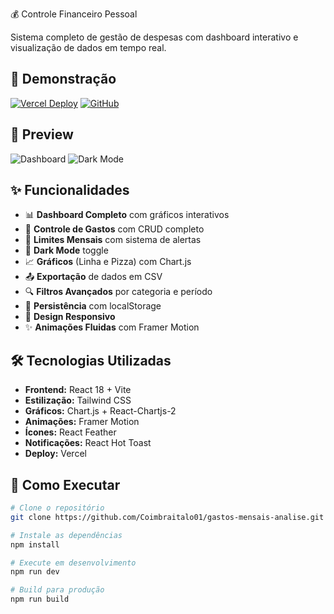 💰 Controle Financeiro Pessoal

Sistema completo de gestão de despesas com dashboard interativo e visualização de dados em tempo real.

## 🚀 Demonstração

[![Vercel Deploy](https://img.shields.io/badge/Deploy-Vercel-black?style=for-the-badge&logo=vercel)](https://gastos-mensais-analise.vercel.app)
[![GitHub](https://img.shields.io/badge/Repositório-GitHub-black?style=for-the-badge&logo=github)](https://github.com/Coimbraitalo01/gastos-mensais-analise)

## 📸 Preview

![Dashboard](https://via.placeholder.com/800x400/3B82F6/FFFFFF?text=Dashboard+Interativo)
![Dark Mode](https://via.placeholder.com/400x300/1F2937/FFFFFF?text=Dark+Mode+Preview)

## ✨ Funcionalidades

- 📊 **Dashboard Completo** com gráficos interativos
- 💸 **Controle de Gastos** com CRUD completo
- 🎯 **Limites Mensais** com sistema de alertas
- 🌙 **Dark Mode** toggle
- 📈 **Gráficos** (Linha e Pizza) com Chart.js
- 📤 **Exportação** de dados em CSV
- 🔍 **Filtros Avançados** por categoria e período
- 💾 **Persistência** com localStorage
- 📱 **Design Responsivo**
- ✨ **Animações Fluidas** com Framer Motion

## 🛠️ Tecnologias Utilizadas

- **Frontend:** React 18 + Vite
- **Estilização:** Tailwind CSS
- **Gráficos:** Chart.js + React-Chartjs-2
- **Animações:** Framer Motion
- **Ícones:** React Feather
- **Notificações:** React Hot Toast
- **Deploy:** Vercel

## 🚀 Como Executar

```bash
# Clone o repositório
git clone https://github.com/Coimbraitalo01/gastos-mensais-analise.git

# Instale as dependências
npm install

# Execute em desenvolvimento
npm run dev

# Build para produção
npm run build